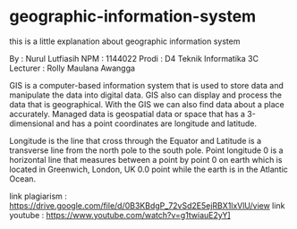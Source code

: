# geographic-information-system
this is a little explanation about geographic information system

By : Nurul Lutfiasih
NPM : 1144022
Prodi : D4 Teknik Informatika 3C
Lecturer : Rolly Maulana Awangga

 
 GIS is a computer-based information system that is used to store data and manipulate the data into digital data. GIS also can display and process the data that is geographical. With the GIS we can also find data about a place accurately. Managed data is geospatial data or space that has a 3-dimensional and has a point coordinates are longitude and latitude.

Longitude is the line that cross through the Equator and Latitude is a transverse line from the north pole to the south pole. Point longitude 0 is a horizontal line that measures between a point by point 0 on earth which is located in Greenwich, London, UK 0.0 point while the earth is in the Atlantic Ocean.

link plagiarism : https://drive.google.com/file/d/0B3KBdgP_72vSd2E5ejRBX1lxVlU/view
link youtube : https://www.youtube.com/watch?v=g1twiauE2yY]
